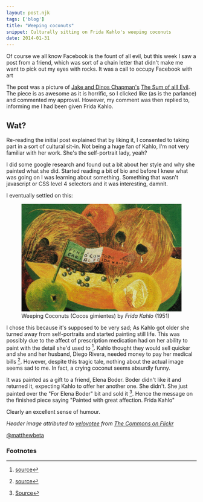 ```yaml
---
layout: post.njk
tags: ['blog']
title: "Weeping coconuts"
snippet: Culturally sitting on Frida Kahlo's weeping coconuts
date: 2014-01-31
---
```

<p class="lede">Of course we all know Facebook is the fount of all evil, but this week I saw a post from a friend, which was sort of a chain letter that didn't make me want to pick out my eyes with rocks. It was a call to occupy Facebook with art</p>

<p class="drop-cap">The post was a picture of <a href="http://en.wikipedia.org/wiki/Jake_and_Dinos_Chapman">Jake and Dinos Chapman's</a> <a href="http://jakeanddinoschapman.com/works/the-sum-of-all-evil/">The Sum of alll Evil</a>. The piece is as awesome as it is horrific, so I clicked like (as is the parlance) and commented my approval. However, my comment was then replied to, informing me I had been given Frida Kahlo. </p>

## Wat?

Re-reading the initial post explained that by liking it, I consented to taking part in a sort of cultural sit-in. Not being a huge fan of Kahlo, I'm not very familiar with her work. She's the self-portrait lady, yeah?

I did some google research and found out a bit about her style and why she painted what she did. Started reading a bit of bio and before I knew what was going on I was learning about something. Something that wasn't javascript or CSS level 4 selectors and it was interesting, damnit. 

I eventually settled on this:

<figure>
<img src="/assets/images/weeping-coconuts-1951.jpg">
<figcaption>Weeping Coconuts (Cocos gimientes) by <em>Frida Kahlo</em> (1951)</figcaption>	
</figure>

I chose this because it's supposed to be very sad; As Kahlo got older she turned away from self-portraits and started painting still life. This was possibly due to the affect of prescription medication had on her ability to paint with the detail she'd used to [^1]. Kahlo thought they would sell quicker and she and her husband, Diego Rivera, needed money to pay her medical bills [^2]. However, despite this tragic tale, nothing about the actual image seems sad to me. In fact, a crying coconut seems absurdly funny.

It was painted as a gift to a friend, Elena Boder. Boder didn't like it and returned it, expecting Kahlo to offer her another one. She didn't. She just painted over the "For Elena Boder" bit and sold it [^3]. Hence the message on the finished piece saying "Painted with great affection. Frida Kahlo"

Clearly an excellent sense of humour.

*Header image attributed to [velovotee](http://www.flickr.com/photos/velovotee/) from [The Commons on Flickr](http://www.flickr.com/commons)*

<a href="http://twitter.com/matthewbeta" class="signature">@matthewbeta</a>

<h3 class="heading heading--sub">Footnotes</h3>

[^1]: [source](http://www.fridakahlofans.com/c0612.html)
[^2]: [source](http://www.fridakahlofans.com/c0610.html)
[^3]: [Source](http://www.fridakahlofans.com/c0612.html)
